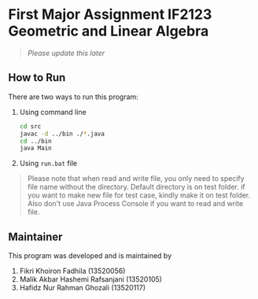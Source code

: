 # First Major Assignment IF2123 Geometric and Linear Algebra

> *Please update this later*

## How to Run
There are two ways to run this program:
1. Using command line
    ```bash
    cd src
    javac -d ../bin ./*.java
    cd ../bin
    java Main
    ```
2. Using `run.bat` file
    
> Please note that when read and write file, you only need to specify file name without the directory. Default directory is on test folder. if you want to make new file for test case, kindly make it on test folder. Also don't use Java Process Console if you want to read and write file.

## Maintainer
This program was developed and is maintained by
1. Fikri Khoiron Fadhila             (13520056)
2. Malik Akbar Hashemi Rafsanjani    (13520105)
3. Hafidz Nur Rahman Ghozali         (13520117)